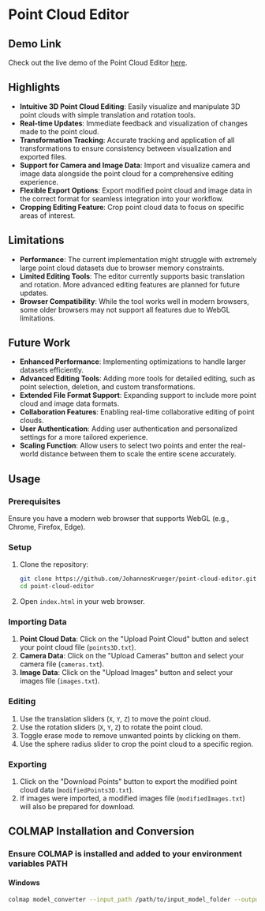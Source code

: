 # Point Cloud Editor

## Demo Link
Check out the live demo of the Point Cloud Editor [here](https://www.panoton.de/tools/pointcloud-editor/index.php).

## Highlights
- **Intuitive 3D Point Cloud Editing**: Easily visualize and manipulate 3D point clouds with simple translation and rotation tools.
- **Real-time Updates**: Immediate feedback and visualization of changes made to the point cloud.
- **Transformation Tracking**: Accurate tracking and application of all transformations to ensure consistency between visualization and exported files.
- **Support for Camera and Image Data**: Import and visualize camera and image data alongside the point cloud for a comprehensive editing experience.
- **Flexible Export Options**: Export modified point cloud and image data in the correct format for seamless integration into your workflow.
- **Cropping Editing Feature**: Crop point cloud data to focus on specific areas of interest.

## Limitations
- **Performance**: The current implementation might struggle with extremely large point cloud datasets due to browser memory constraints.
- **Limited Editing Tools**: The editor currently supports basic translation and rotation. More advanced editing features are planned for future updates.
- **Browser Compatibility**: While the tool works well in modern browsers, some older browsers may not support all features due to WebGL limitations.

## Future Work
- **Enhanced Performance**: Implementing optimizations to handle larger datasets efficiently.
- **Advanced Editing Tools**: Adding more tools for detailed editing, such as point selection, deletion, and custom transformations.
- **Extended File Format Support**: Expanding support to include more point cloud and image data formats.
- **Collaboration Features**: Enabling real-time collaborative editing of point clouds.
- **User Authentication**: Adding user authentication and personalized settings for a more tailored experience.
- **Scaling Function**: Allow users to select two points and enter the real-world distance between them to scale the entire scene accurately.

## Usage

### Prerequisites
Ensure you have a modern web browser that supports WebGL (e.g., Chrome, Firefox, Edge).

### Setup
1. Clone the repository:
    ```bash
    git clone https://github.com/JohannesKrueger/point-cloud-editor.git
    cd point-cloud-editor
    ```

2. Open `index.html` in your web browser.

### Importing Data
1. **Point Cloud Data**: Click on the "Upload Point Cloud" button and select your point cloud file (`points3D.txt`).
2. **Camera Data**: Click on the "Upload Cameras" button and select your camera file (`cameras.txt`).
3. **Image Data**: Click on the "Upload Images" button and select your images file (`images.txt`).

### Editing
1. Use the translation sliders (`X`, `Y`, `Z`) to move the point cloud.
2. Use the rotation sliders (`X`, `Y`, `Z`) to rotate the point cloud.
3. Toggle erase mode to remove unwanted points by clicking on them.
4. Use the sphere radius slider to crop the point cloud to a specific region.

### Exporting
1. Click on the "Download Points" button to export the modified point cloud data (`modifiedPoints3D.txt`).
2. If images were imported, a modified images file (`modifiedImages.txt`) will also be prepared for download.

## COLMAP Installation and Conversion

### Ensure COLMAP is installed and added to your environment variables PATH

#### Windows
```bash
colmap model_converter --input_path /path/to/input_model_folder --output_path /path/to/output_model_folder --output_type TXT
